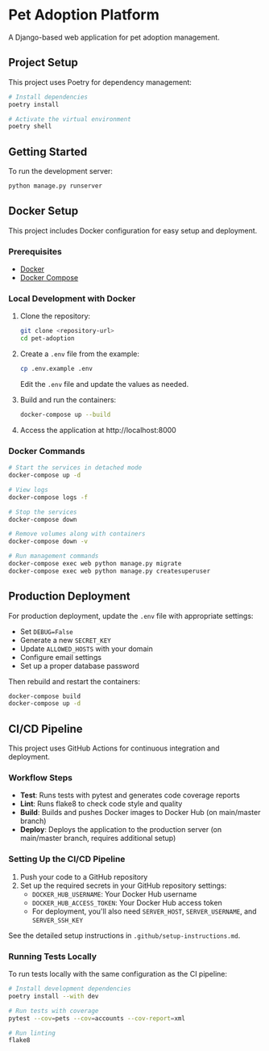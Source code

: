 # Pet Adoption Platform

A Django-based web application for pet adoption management.

## Project Setup

This project uses Poetry for dependency management:

```bash
# Install dependencies
poetry install

# Activate the virtual environment
poetry shell
```

## Getting Started

To run the development server:

```bash
python manage.py runserver
```

## Docker Setup

This project includes Docker configuration for easy setup and deployment.

### Prerequisites

- [Docker](https://docs.docker.com/get-docker/)
- [Docker Compose](https://docs.docker.com/compose/install/)

### Local Development with Docker

1. Clone the repository:
   ```bash
   git clone <repository-url>
   cd pet-adoption
   ```

2. Create a `.env` file from the example:
   ```bash
   cp .env.example .env
   ```
   
   Edit the `.env` file and update the values as needed.

3. Build and run the containers:
   ```bash
   docker-compose up --build
   ```

4. Access the application at http://localhost:8000

### Docker Commands

```bash
# Start the services in detached mode
docker-compose up -d

# View logs
docker-compose logs -f

# Stop the services
docker-compose down

# Remove volumes along with containers
docker-compose down -v

# Run management commands
docker-compose exec web python manage.py migrate
docker-compose exec web python manage.py createsuperuser
```

## Production Deployment

For production deployment, update the `.env` file with appropriate settings:

- Set `DEBUG=False`
- Generate a new `SECRET_KEY`
- Update `ALLOWED_HOSTS` with your domain
- Configure email settings
- Set up a proper database password

Then rebuild and restart the containers:

```bash
docker-compose build
docker-compose up -d
```

## CI/CD Pipeline

This project uses GitHub Actions for continuous integration and deployment.

### Workflow Steps

- **Test**: Runs tests with pytest and generates code coverage reports
- **Lint**: Runs flake8 to check code style and quality
- **Build**: Builds and pushes Docker images to Docker Hub (on main/master branch)
- **Deploy**: Deploys the application to the production server (on main/master branch, requires additional setup)

### Setting Up the CI/CD Pipeline

1. Push your code to a GitHub repository
2. Set up the required secrets in your GitHub repository settings:
   - `DOCKER_HUB_USERNAME`: Your Docker Hub username
   - `DOCKER_HUB_ACCESS_TOKEN`: Your Docker Hub access token
   - For deployment, you'll also need `SERVER_HOST`, `SERVER_USERNAME`, and `SERVER_SSH_KEY`

See the detailed setup instructions in `.github/setup-instructions.md`.

### Running Tests Locally

To run tests locally with the same configuration as the CI pipeline:

```bash
# Install development dependencies
poetry install --with dev

# Run tests with coverage
pytest --cov=pets --cov=accounts --cov-report=xml

# Run linting
flake8
``` 